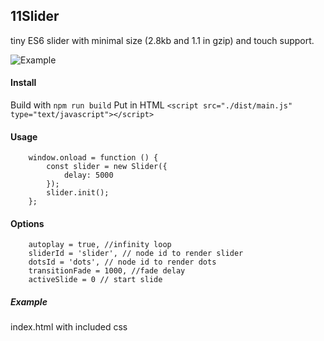 ## 11Slider
tiny ES6 slider with minimal size (2.8kb and 1.1 in gzip) and touch support.

![Example](https://i.imgur.com/sR1y4Li.png)

#### Install
Build with `npm run build`
Put in HTML `<script src="./dist/main.js" type="text/javascript"></script>`

#### Usage
```
	window.onload = function () {
		const slider = new Slider({
			delay: 5000
		});
		slider.init();
	};
```
#### Options
```
    autoplay = true, //infinity loop
	sliderId = 'slider', // node id to render slider
	dotsId = 'dots', // node id to render dots
	transitionFade = 1000, //fade delay
	activeSlide = 0 // start slide
```
##### Example
index.html with included css
